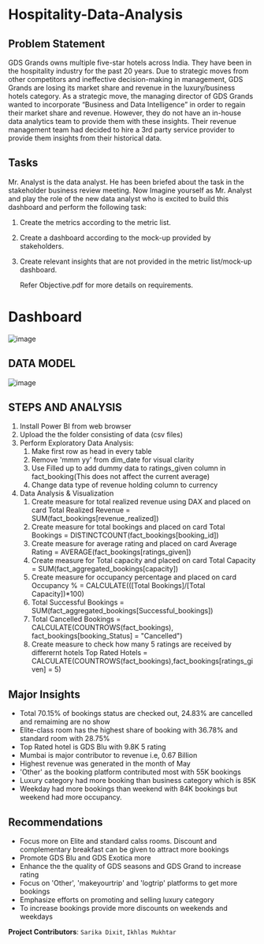 # Hospitality-Data-Analysis

## Problem Statement
GDS Grands owns multiple five-star hotels across India. They have been in the hospitality industry for the past 20 years. Due to strategic moves from other competitors and ineffective decision-making in management, GDS Grands are losing its market share and revenue in the luxury/business hotels category.
As a strategic move, the managing director of GDS Grands wanted to incorporate “Business and Data Intelligence” in order to regain their market share and revenue. However, they do not have an in-house data analytics team to provide them with these insights. 
Their revenue management team had decided to hire a 3rd party service provider to provide them insights from their historical data.

## Tasks
Mr. Analyst is the data analyst. He has been briefed about the task in the stakeholder business review meeting. Now Imagine yourself as Mr. Analyst and play the role of the new data analyst who is excited to build this dashboard and perform the following task:
1. Create the metrics according to the metric list.
2. Create a dashboard according to the mock-up provided by stakeholders.
3. Create relevant insights that are not provided in the metric list/mock-up dashboard.
   
   Refer Objective.pdf for more details on requirements.

# Dashboard
![image](https://github.com/igglu417/Hospitality-Data-Analysis/assets/54131004/2063667d-acf7-4797-9130-6f1baf50acb7)

## DATA MODEL
![image](https://github.com/igglu417/Hospitality-Data-Analysis/assets/54131004/1b9eb1d1-acb9-4b25-bb17-2ac9e0766198)

## STEPS AND ANALYSIS
1. Install Power BI from web browser
2. Upload the the folder consisting of data (csv files)
3. Perform Exploratory Data Analysis:
	1. Make first row as head in every table
	2. Remove 'mmm yy' from dim_date for visual clarity
	3. Use Filled up to add dummy data to ratings_given column in fact_booking(This does not affect the current average)
	4. Change data type of revenue holding column to currency
4. Data Analysis & Visualization
	1. Create measure for total realized revenue using DAX and placed on card
			Total Realized Revenue = SUM(fact_bookings[revenue_realized])
	2. Create measure for total bookings and placed on card
			Total Bookings = DISTINCTCOUNT(fact_bookings[booking_id])
	3. 	Create measure for average rating and placed on card
			Average Rating = AVERAGE(fact_bookings[ratings_given])
	4. Create measure for Total capacity and placed on card
			Total Capacity = SUM(fact_aggregated_bookings[capacity])
	5. Create measure for occupancy percentage and placed on card
			Occupancy % = CALCULATE(([Total Bookings]/[Total Capacity])*100)
	6. Total Successful Bookings = SUM(fact_aggregated_bookings[Successful_bookings])
 	7. Total Cancelled Bookings = CALCULATE(COUNTROWS(fact_bookings), fact_bookings[booking_Status] = "Cancelled")  
	8. Create measure to check how many 5 ratings are received by differernt hotels
			Top Rated Hotels = CALCULATE(COUNTROWS(fact_bookings),fact_bookings[ratings_given] = 5)
		
## Major Insights
- Total 70.15% of bookings status are checked out, 24.83% are cancelled and remaiming are no show
- Elite-class room has the highest share of booking with 36.78% and standard room with 28.75%
- Top Rated hotel is GDS Blu with 9.8K 5 rating
- Mumbai is major contributor to revenue i.e, 0.67 Billion
- Highest revenue was generated in the month of May
- 'Other' as the booking platform contributed most with 55K bookings
- Luxury category had more booking than business category which is 85K
- Weekday had more bookings than weekend with 84K bookings but weekend had more occupancy.

## Recommendations		
- Focus more on Elite and standard calss rooms. Discount and complementary breakfast can be given to attract more bookings
- Promote GDS Blu and GDS Exotica more
- Enhance the the quality of GDS seasons and GDS Grand to increase rating
- Focus on 'Other', 'makeyourtrip' and 'logtrip' platforms to get more bookings
- Emphasize efforts on promoting and selling luxury category	
- To increase bookings provide more discounts on weekends and weekdays		
		
**Project Contributors**: `Sarika Dixit`, `Ikhlas Mukhtar`
		
		
		
		
		
